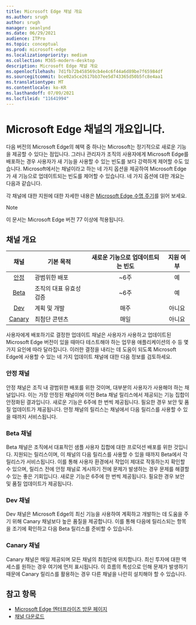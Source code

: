```yaml
---
title: Microsoft Edge 채널 개요
ms.author: srugh
author: srugh
manager: seanlynd
ms.date: 06/29/2021
audience: ITPro
ms.topic: conceptual
ms.prod: microsoft-edge
ms.localizationpriority: medium
ms.collection: M365-modern-desktop
description: Microsoft Edge 채널 개요
ms.openlocfilehash: 7d1fb72b458569cb4e4c6f44a6d89be7f65984df
ms.sourcegitcommit: bce02a5ce2617bb37ee5d743365d50b5fc8e4aa1
ms.translationtype: MT
ms.contentlocale: ko-KR
ms.lasthandoff: 07/09/2021
ms.locfileid: "11641994"
---
```

# <a name="overview-of-the-microsoft-edge-channels"></a>Microsoft Edge 채널의 개요입니다.

다음 버전의 Microsoft Edge의 혜택 중 하나는 Microsoft는 정기적으로 새로운 기능을 제공할 수 있다는 점입니다. 그러나 관리자가 조직의 사용자에게 Microsoft Edge를 배포하는 경우 사용자가 새 기능을 사용할 수 있는 빈도를 보다 강력하게 제어할 수도 있습니다. Microsoft에서는 채널이라고 하는 네 가지 옵션을 제공하여 Microsoft Edge가 새 기능으로 업데이트되는 빈도를 제어할 수 있습니다. 네 가지 옵션에 대한 개요는 다음과 같습니다.

각 채널에 대한 지원에 대한 자세한 내용은 [Microsoft Edge 수명 주기](/deployedge/microsoft-edge-support-lifecycle)를 읽어 보세요.
  
> [!NOTE]
> 이 문서는 Microsoft Edge 버전 77 이상에 적용됩니다.

## <a name="channel-overview"></a>채널 개요

|채널|기본 목적|새로운 기능으로 업데이트되는 빈도|지원 여부|
|:---:|---|:---:|:---:|
|[안정](#stable-channel)|광범위한 배포|~6주|예|
|[Beta](#beta-channel)|조직의 대표 유효성 검증|~6주|예|
|[Dev](#dev-channel)|계획 및 개발|매주|아니요|
|[Canary](#canary-channel)|최첨단 콘텐츠|매일|아니요|

사용자에게 배포하기로 결정한 업데이트 채널은 사용자가 사용하고 업데이트된 Microsoft Edge 버전이 있을 때마다 테스트해야 하는 업무용 애플리케이션의 수 등 몇 가지 요인에 따라 달라집니다. 이러한 결정을 내리는 데 도움이 되도록 Microsoft Edge에 사용할 수 있는 네 가지 업데이트 채널에 대한 다음 정보를 검토하세요.

### <a name="stable-channel"></a>안정 채널

안정 채널은 조직 내 광범위한 배포를 위한 것이며, 대부분의 사용자가 사용해야 하는 채널입니다. 이는 가장 안정된 채널이며 이전 Beta 채널 릴리스에서 제공되는 기능 집합이 안정화된 결과입니다. 새로운 기능은 6주에 한 번씩 제공됩니다. 필요한 경우 보안 및 품질 업데이트가 제공됩니다. 안정 채널의 릴리스는 채널에서 다음 릴리스를 사용할 수 있을 때까지 서비스됩니다.

### <a name="beta-channel"></a>Beta 채널

Beta 채널은 조직에서 대표적인 샘플 사용자 집합에 대한 프로덕션 배포를 위한 것입니다. 지원되는 릴리스이며, 이 채널의 다음 릴리스를 사용할 수 있을 때까지 Beta에서 각 릴리스가 서비스됩니다. 이를 통해 사용자 환경에서 작업이 제대로 작동하는지 확인할 수 있으며, 릴리스 전에 안정 채널로 게시하기 전에 문제가 발생하는 경우 문제를 해결할 수 있는 좋은 기회입니다. 새로운 기능은 6주에 한 번씩 제공됩니다. 필요한 경우 보안 및 품질 업데이트가 제공됩니다.

### <a name="dev-channel"></a>Dev 채널

Dev 채널은 Microsoft Edge의 최신 기능을 사용하여 계획하고 개발하는 데 도움을 주기 위해 Canary 채널보다 높은 품질을 제공합니다. 이를 통해 다음에 릴리스되는 항목을 조기에 확인하고 다음 Beta 릴리스를 준비할 수 있습니다.

### <a name="canary-channel"></a>Canary 채널

Canary 채널은 매일 제공되며 모든 채널의 최첨단에 위치합니다. 최신 투자에 대한 액세스를 원하는 경우 여기에 먼저 표시됩니다. 이 흐름의 특성으로 인해 문제가 발생하기 때문에 Canary 릴리스를 활용하는 경우 다른 채널을 나란히 설치해야 할 수 있습니다.

## <a name="see-also"></a>참고 항목

- [Microsoft Edge 엔터프라이즈 방문 페이지](https://aka.ms/EdgeEnterprise)
- [채널 다운로드](https://aka.ms/EdgeEnterprise)
